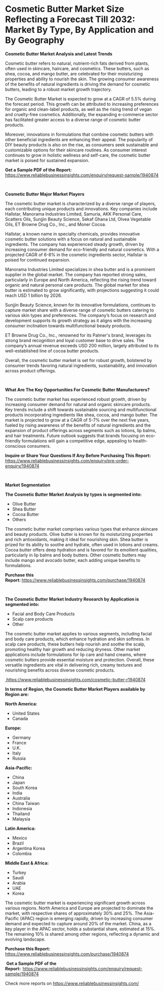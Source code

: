 <p><h1>Cosmetic Butter Market Size Reflecting a Forecast Till 2032: Market By Type, By Application and By Geography</h1></p><p><strong>Cosmetic Butter Market Analysis and Latest Trends</strong></p>
<p><p>Cosmetic butter refers to natural, nutrient-rich fats derived from plants, often used in skincare, haircare, and cosmetics. These butters, such as shea, cocoa, and mango butter, are celebrated for their moisturizing properties and ability to nourish the skin. The growing consumer awareness of the benefits of natural ingredients is driving the demand for cosmetic butters, leading to a robust market growth trajectory.</p><p>The Cosmetic Butter Market is expected to grow at a CAGR of 5.5% during the forecast period. This growth can be attributed to increasing preferences for organic and clean-label products, as well as the rising trend of vegan and cruelty-free cosmetics. Additionally, the expanding e-commerce sector has facilitated greater access to a diverse range of cosmetic butter products. </p><p>Moreover, innovations in formulations that combine cosmetic butters with other beneficial ingredients are enhancing their appeal. The popularity of DIY beauty products is also on the rise, as consumers seek sustainable and customizable options for their skincare routines. As consumer interest continues to grow in holistic wellness and self-care, the cosmetic butter market is poised for sustained expansion.</p></p>
<p><strong>Get a Sample PDF of the Report:&nbsp;</strong> <a href="https://www.reliablebusinessinsights.com/enquiry/request-sample/1940874?utm_campaign=2440&utm_medium=2&utm_source=Github&utm_content=ia&utm_term=05042025&utm_id=cosmetic-butter">https://www.reliablebusinessinsights.com/enquiry/request-sample/1940874</a></p>
<p>&nbsp;</p>
<p><strong>Cosmetic Butter Major Market Players</strong></p>
<p><p>The cosmetic butter market is characterized by a diverse range of players, each contributing unique products and innovations. Key companies include Hallstar, Manorama Industries Limited, Samuria, AKK Personal Care, Scatters Oils, Sunjjin Beauty Science, Sekaf Ghana Ltd, Olvea Vegetable Oils, ET Browne Drug Co., Inc., and Moner Cocoa.</p><p>Hallstar, a known name in specialty chemicals, provides innovative cosmetic butter solutions with a focus on natural and sustainable ingredients. The company has experienced steady growth, driven by increasing consumer demand for eco-friendly and natural cosmetics. With a projected CAGR of 6-8% in the cosmetic ingredients sector, Hallstar is poised for continued expansion.</p><p>Manorama Industries Limited specializes in shea butter and is a prominent supplier in the global market. The company has reported strong sales, particularly in Europe and North America, reflecting the rising trend toward organic and natural personal care products. The global market for shea butter is estimated to grow significantly, with projections suggesting it could reach USD 1 billion by 2026.</p><p>Sunjjin Beauty Science, known for its innovative formulations, continues to capture market share with a diverse range of cosmetic butters catering to various skin types and preferences. The company’s focus on research and development supports its growth strategy as it aligns with the increasing consumer inclination towards multifunctional beauty products.</p><p>ET Browne Drug Co., Inc., renowned for its Palmer's brand, leverages its strong brand recognition and loyal customer base to drive sales. The company’s annual revenue exceeds USD 200 million, largely attributed to its well-established line of cocoa butter products.</p><p>Overall, the cosmetic butter market is set for robust growth, bolstered by consumer trends favoring natural ingredients, sustainability, and innovation across product offerings.</p></p>
<p>&nbsp;</p>
<p><strong>What Are The Key Opportunities For Cosmetic Butter Manufacturers?</strong></p>
<p><p>The cosmetic butter market has experienced robust growth, driven by increasing consumer demand for natural and organic skincare products. Key trends include a shift towards sustainable sourcing and multifunctional products incorporating ingredients like shea, cocoa, and mango butter. The market is projected to grow at a CAGR of 5-7% over the next five years, fueled by rising awareness of the benefits of natural ingredients and the expansion of product offerings across segments such as lotions, lip balms, and hair treatments. Future outlook suggests that brands focusing on eco-friendly formulations will gain a competitive edge, appealing to health-conscious consumers.</p></p>
<p><strong>Inquire or Share Your Questions If Any Before Purchasing This Report:</strong> <a href="https://www.reliablebusinessinsights.com/enquiry/pre-order-enquiry/1940874?utm_campaign=2440&utm_medium=2&utm_source=Github&utm_content=ia&utm_term=05042025&utm_id=cosmetic-butter">https://www.reliablebusinessinsights.com/enquiry/pre-order-enquiry/1940874</a></p>
<p>&nbsp;</p>
<p><strong>Market Segmentation</strong></p>
<p><strong>The Cosmetic Butter Market Analysis by types is segmented into:</strong></p>
<p><ul><li>Olive Butter</li><li>Shea Butter</li><li>Cocoa Butter</li><li>Others</li></ul></p>
<p><p>The cosmetic butter market comprises various types that enhance skincare and beauty products. Olive butter is known for its moisturizing properties and rich antioxidants, making it ideal for nourishing skin. Shea butter is prized for its ability to soothe and hydrate, often used in lotions and creams. Cocoa butter offers deep hydration and is favored for its emollient qualities, particularly in lip balms and body butters. Other cosmetic butters may include mango and avocado butter, each adding unique benefits to formulations.</p></p>
<p><strong>Purchase this Report:&nbsp;</strong><a href="https://www.reliablebusinessinsights.com/purchase/1940874?utm_campaign=2440&utm_medium=2&utm_source=Github&utm_content=ia&utm_term=05042025&utm_id=cosmetic-butter">https://www.reliablebusinessinsights.com/purchase/1940874</a></p>
<p>&nbsp;</p>
<p><strong>The Cosmetic Butter Market Industry Research by Application is segmented into:</strong></p>
<p><ul><li>Facial and Body Care Products</li><li>Scalp care products</li><li>Other</li></ul></p>
<p><p>The cosmetic butter market applies to various segments, including facial and body care products, which enhance hydration and skin softness. In scalp care products, these butters help nourish and soothe the scalp, promoting healthy hair growth and reducing dryness. Other market applications include formulations for lip care and hand creams, where cosmetic butters provide essential moisture and protection. Overall, these versatile ingredients are vital in delivering rich, creamy textures and nourishing benefits across diverse cosmetic products.</p></p>
<p><a href="https://www.reliablebusinessinsights.com/cosmetic-butter-r1940874?utm_campaign=2440&utm_medium=2&utm_source=Github&utm_content=ia&utm_term=05042025&utm_id=cosmetic-butter">&nbsp;https://www.reliablebusinessinsights.com/cosmetic-butter-r1940874</a></p>
<p><strong>In terms of Region, the Cosmetic Butter Market Players available by Region are:</strong></p>
<p>
    <p> <strong> North America: </strong>
        <ul>
            <li>United States</li>
            <li>Canada</li>
        </ul>
        </p> 
    <p> <strong> Europe: </strong>
        <ul>
            <li>Germany</li>
            <li>France</li>
            <li>U.K.</li>
            <li>Italy</li>
            <li>Russia</li>
        </ul>
        </p> 
    <p> <strong> Asia-Pacific: </strong>
        <ul>
            <li>China</li>
            <li>Japan</li>
            <li>South Korea</li>
            <li>India</li>
            <li>Australia</li>
            <li>China Taiwan</li>
            <li>Indonesia</li>
            <li>Thailand</li>
            <li>Malaysia</li>
        </ul>
        </p> 
    <p> <strong> Latin America: </strong>
        <ul>
            <li>Mexico</li>
            <li>Brazil</li>
            <li>Argentina Korea</li>
            <li>Colombia</li>
        </ul>
        </p> 
    <p> <strong> Middle East & Africa: </strong>
        <ul>
            <li>Turkey</li>
            <li>Saudi</li>
            <li>Arabia</li>
            <li>UAE</li>
            <li>Korea</li>
        </ul>
    </p>
    </p>
<p><p>The cosmetic butter market is experiencing significant growth across various regions. North America and Europe are projected to dominate the market, with respective shares of approximately 30% and 25%. The Asia-Pacific (APAC) region is emerging rapidly, driven by increasing consumer demand and expected to capture around 20% of the market. China, as a key player in the APAC sector, holds a substantial share, estimated at 15%. The remaining 10% is shared among other regions, reflecting a dynamic and evolving landscape.</p></p>
<p><strong>Purchase this Report: </strong><a href="https://www.reliablebusinessinsights.com/purchase/1940874?utm_campaign=2440&utm_medium=2&utm_source=Github&utm_content=ia&utm_term=05042025&utm_id=cosmetic-butter">https://www.reliablebusinessinsights.com/purchase/1940874</a></p>
<p>&nbsp;<strong>Get a Sample PDF of the Report:&nbsp;&nbsp;</strong><a href="https://www.reliablebusinessinsights.com/enquiry/request-sample/1940874?utm_campaign=2440&utm_medium=2&utm_source=Github&utm_content=ia&utm_term=05042025&utm_id=cosmetic-butter">https://www.reliablebusinessinsights.com/enquiry/request-sample/1940874</a></p>
<p><strong></strong></p>
<p>Check more reports on <a href="https://www.reliablebusinessinsights.com/?utm_campaign=2440&utm_medium=2&utm_source=Github&utm_content=ia&utm_term=05042025&utm_id=cosmetic-butter">https://www.reliablebusinessinsights.com/</a></p>